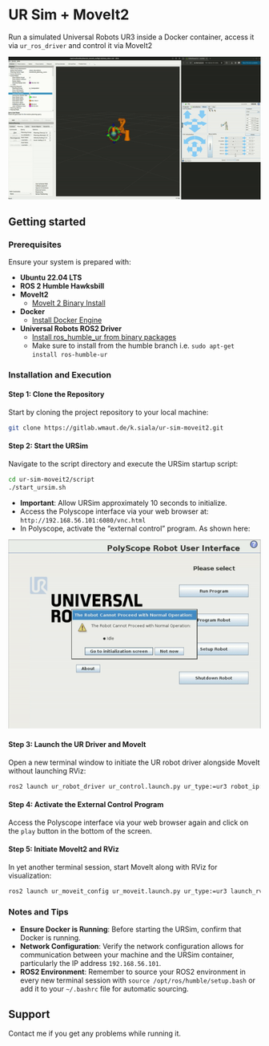 # UR Sim + MoveIt2

Run a simulated Universal Robots UR3 inside a Docker container, access it via `ur_ros_driver` and control it via MoveIt2

![running demo](running_demo.gif)

## Getting started

### **Prerequisites**

Ensure your system is prepared with:

- **Ubuntu 22.04 LTS**
- **ROS 2 Humble Hawksbill**
- **MoveIt2**
  - [MoveIt 2 Binary Install](https://moveit.ros.org/install-moveit2/binary/)
- **Docker**
  - [Install Docker Engine](https://docs.docker.com/engine/install/)
- **Universal Robots ROS2 Driver**
  - [Install ros_humble_ur from binary packages](https://moveit.ros.org/install-moveit2/binary/)
  - Make sure to install from the humble branch i.e. `sudo apt-get install ros-humble-ur`

### **Installation and Execution**

#### **Step 1: Clone the Repository**

Start by cloning the project repository to your local machine:

```bash
git clone https://gitlab.wmaut.de/k.siala/ur-sim-moveit2.git
```

#### **Step 2: Start the URSim**

Navigate to the script directory and execute the URSim startup script:

```bash
cd ur-sim-moveit2/script
./start_ursim.sh
```

- **Important**: Allow URSim approximately 10 seconds to initialize.
- Access the Polyscope interface via your web browser at: `http://192.168.56.101:6080/vnc.html`
- In Polyscope, activate the “external control” program. As shown here:

![start_external_control_gif](start_external_control.gif)

#### **Step 3: Launch the UR Driver and MoveIt**

Open a new terminal window to initiate the UR robot driver alongside MoveIt without launching RViz:

```bash
ros2 launch ur_robot_driver ur_control.launch.py ur_type:=ur3 robot_ip:=192.168.56.101 launch_rviz:=false
```

#### **Step 4: Activate the External Control Program**

Access the Polyscope interface via your web browser again and click on the `play` button in the bottom of the screen.

#### **Step 5: Initiate MoveIt2 and RViz**

In yet another terminal session, start MoveIt along with RViz for visualization:

```bash
ros2 launch ur_moveit_config ur_moveit.launch.py ur_type:=ur3 launch_rviz:=true
```

### **Notes and Tips**

- **Ensure Docker is Running**: Before starting the URSim, confirm that Docker is running.
- **Network Configuration**: Verify the network configuration allows for communication between your machine and the URSim container, particularly the IP address `192.168.56.101`.
- **ROS2 Environment**: Remember to source your ROS2 environment in every new terminal session with `source /opt/ros/humble/setup.bash` or add it to your `~/.bashrc` file for automatic sourcing.

## Support

Contact me if you get any problems while running it.
